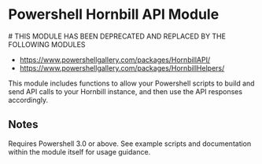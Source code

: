 # Powershell Hornbill API Module

# THIS MODULE HAS BEEN DEPRECATED AND REPLACED BY THE FOLLOWING MODULES

- https://www.powershellgallery.com/packages/HornbillAPI/
- https://www.powershellgallery.com/packages/HornbillHelpers/

This module includes functions to allow your Powershell scripts to build and send API calls to your Hornbill instance, and then use the API responses accordingly.

## Notes 
Requires Powershell 3.0 or above.
See example scripts and documentation within the module itself for usage guidance.
